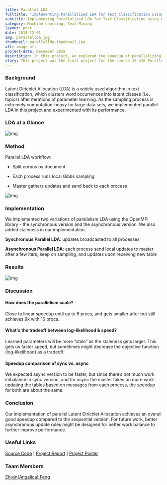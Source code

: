 ```yaml
---
title: Parallel LDA
fulltitle: "Implementing Parallalized LDA for Text Classification using OpenMPI"
subtitle: Implementing Parallalized LDA for Text Classification using OpenMPI
category: Machine Learning, Text Mining
layout: post
date: 2018-12-01
img: parallellda.jpg
thumbnail: parallellda-thumbnail.jpg
alt: image-alt
project-date: December 2018
description: In this project, we explored the speedup of parallalizing the LDA algorithm for text classification, by implementing multiple different versions of parallel LDA using OpenMPI, and testing out the performance with different synchronization policies and different numbers of processes. 
story: This project was the final project for the course 15-418 Parallel Computer Architecture and Programming.
---
```


### Background

Latent Dirichlet Allocation (LDA) is a widely used algorithm in text classification, which clusters word occurrences into latent classes (i.e. topics) after iterations of parameter learning. As the sampling process is extremely computation-heavy for large data sets, we implemented parallel LDA in this project and experimented with its performance.

### LDA at a Glance

![img]({{site.baseurl}}/img/projects/parallellda/parallellda-intro.jpg)

### Method

Parallel LDA workflow:

- Split corpus by document

- Each process runs local Gibbs sampling

- Master gathers updates and send back to each process

![img]({{site.baseurl}}/img/projects/parallellda/parallellda-workflow.jpg)

### Implementation

We implemented two variations of parallelism LDA using the OpenMPI library - the synchronous version and the asynchronous version. We also added staleness in our implementation.

**Synchronous Parallel LDA**: updates broadcasted to all processes

**Asynchronous Parallel LDA**: each process send local updates to master after a few iters, keep on sampling, and updates upon receiving new table

### Results

![img]({{site.baseurl}}/img/projects/parallellda/parallellda-result.jpg)

### Discussion

#### How does the parallelism scale? 
Close to linear speedup until up to 6 procs, and gets smaller after but still achieves 9x with 16 procs.

#### What's the tradeoff between log-likelihood & speed?

Learned parameters will be more “stale” as the staleness gets larger. This gets us faster speed, but sometimes might decrease the objective function (log-likelihood) as a tradeoff.

#### Speedup comparison of sync vs. async

We expected async version to be faster, but since there’s not much work imbalance in sync version, and for async the master takes on more work updating the tables based on messages from each process, the speedup for both are about the same.

### Conclusion

Our implementation of parallel Latent Dirichlet Allocation achieves an overall good speedup compared to the sequential version. For future work, better asynchronous update rules might be designed for better work balance to further improve performance.

### Useful Links

[Source Code](https://github.com/judykong97/Parallel_LDA) \|
[Project Report]({{site.baseurl}}/files/projects/parallellda/Project%20Report.pdf) \| 
[Project Poster]({{site.baseurl}}/files/projects/parallellda/Project%20Poster.pdf)

### Team Members

[Zhixin(Angelica) Feng](https://www.linkedin.com/in/zhixin-angelica-feng)

